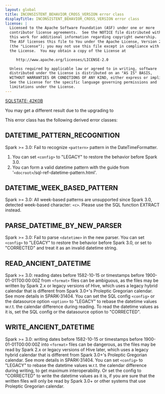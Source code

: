 ```yaml
---
layout: global
title: INCONSISTENT_BEHAVIOR_CROSS_VERSION error class
displayTitle: INCONSISTENT_BEHAVIOR_CROSS_VERSION error class
license: |
  Licensed to the Apache Software Foundation (ASF) under one or more
  contributor license agreements.  See the NOTICE file distributed with
  this work for additional information regarding copyright ownership.
  The ASF licenses this file to You under the Apache License, Version 2.0
  (the "License"); you may not use this file except in compliance with
  the License.  You may obtain a copy of the License at

     http://www.apache.org/licenses/LICENSE-2.0

  Unless required by applicable law or agreed to in writing, software
  distributed under the License is distributed on an "AS IS" BASIS,
  WITHOUT WARRANTIES OR CONDITIONS OF ANY KIND, either express or implied.
  See the License for the specific language governing permissions and
  limitations under the License.
---
```


<!--
  DO NOT EDIT THIS FILE.
  It was generated automatically by `org.apache.spark.SparkThrowableSuite`.
-->

[SQLSTATE: 42K0B](sql-error-conditions-sqlstates.html#class-42-syntax-error-or-access-rule-violation)

You may get a different result due to the upgrading to

This error class has the following derived error classes:

## DATETIME_PATTERN_RECOGNITION

Spark >= 3.0:
Fail to recognize `<pattern>` pattern in the DateTimeFormatter.
1) You can set `<config>` to "LEGACY" to restore the behavior before Spark 3.0.
2) You can form a valid datetime pattern with the guide from '`<docroot>`/sql-ref-datetime-pattern.html'.

## DATETIME_WEEK_BASED_PATTERN

Spark >= 3.0:
All week-based patterns are unsupported since Spark 3.0, detected week-based character: `<c>`.
Please use the SQL function EXTRACT instead.

## PARSE_DATETIME_BY_NEW_PARSER

Spark >= 3.0:
Fail to parse `<datetime>` in the new parser.
You can set `<config>` to "LEGACY" to restore the behavior before Spark 3.0, or set to "CORRECTED" and treat it as an invalid datetime string.

## READ_ANCIENT_DATETIME

Spark >= 3.0: reading dates before 1582-10-15 or timestamps before 1900-01-01T00:00:00Z from `<format>` files can be ambiguous, as the files may be written by
Spark 2.x or legacy versions of Hive, which uses a legacy hybrid calendar that is different from Spark 3.0+'s Proleptic Gregorian calendar.
See more details in SPARK-31404.
You can set the SQL config `<config>` or the datasource option `<option>` to "LEGACY" to rebase the datetime values w.r.t. the calendar difference during reading.
To read the datetime values as it is, set the SQL config or the datasource option to "CORRECTED".

## WRITE_ANCIENT_DATETIME

Spark >= 3.0:
writing dates before 1582-10-15 or timestamps before 1900-01-01T00:00:00Z into `<format>` files can be dangerous, as the files may be read by Spark 2.x or legacy versions of Hive later, which uses a legacy hybrid calendar that is different from Spark 3.0+'s Proleptic Gregorian calendar.
See more details in SPARK-31404.
You can set `<config>` to "LEGACY" to rebase the datetime values w.r.t. the calendar difference during writing, to get maximum interoperability.
Or set the config to "CORRECTED" to write the datetime values as it is, if you are sure that the written files will only be read by Spark 3.0+ or other systems that use Proleptic Gregorian calendar.


